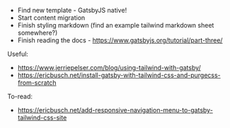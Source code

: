 - Find new template - GatsbyJS native!
- Start content migration
- Finish styling markdown (find an example tailwind markdown sheet somewhere?)
- Finish reading the docs - https://www.gatsbyjs.org/tutorial/part-three/

Useful:
- https://www.jerriepelser.com/blog/using-tailwind-with-gatsby/
- https://ericbusch.net/install-gatsby-with-tailwind-css-and-purgecss-from-scratch

To-read:
- https://ericbusch.net/add-responsive-navigation-menu-to-gatsby-tailwind-css-site